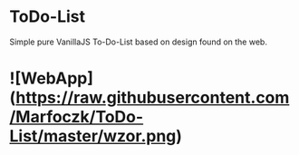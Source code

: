 # ToDo-List

Simple pure VanillaJS To-Do-List based on design found on the web.

# ![WebApp] (https://raw.githubusercontent.com/Marfoczk/ToDo-List/master/wzor.png)
